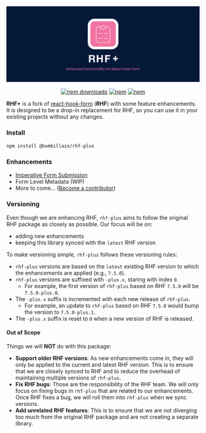 <div align="center">
  <img src="./docs/logo.png" alt="RHF Plus Logo" />
</div>

<div align="center">

[![npm downloads](https://img.shields.io/npm/dm/@bombillazo/rhf-plus.svg?style=for-the-badge)](https://www.npmjs.com/package/@bombillazo/rhf-plus)
[![npm](https://img.shields.io/npm/dt/@bombillazo/rhf-plus.svg?style=for-the-badge)](https://www.npmjs.com/package/@bombillazo/rhf-plus)
[![npm](https://img.shields.io/npm/l/@bombillazo/rhf-plus?style=for-the-badge)](https://github.com/bombillazo/rhf-plus/blob/master/LICENSE)

</div>

**RHF+** is a fork of [react-hook-form](https://react-hook-form.com/) (**RHF**) with some feature enhancements. It is designed to be a drop-in replacement for RHF, so you can use it in your existing projects without any changes.

### Install

```sh
npm install @bombillazo/rhf-plus
```

### Enhancements

- [Imperative Form Submission](./docs/imperative_submit.md)
- Form Level Metadata (WIP)
- More to come... ([Become a contributor](CONTRIBUTING.md))

### Versioning

Even though we are enhancing RHF, `rhf-plus` aims to follow the original RHF package as closely as possible. Our focus will be on:

- adding new enhancements
- keeping this library synced with the `latest` RHF version

To make versioning simple, `rhf-plus` follows these versioning rules:

- `rhf-plus` versions are based on the `latest` existing RHF version to which the enhancements are applied (e.g., `7.5.0`).
- `rhf-plus` versions are suffixed with `-plus.x`, staring with index `0`.
  - For example, the first version of `rhf-plus` based on RHF `7.5.0` will be `7.5.0-plus.0`.
- The `-plus.x` suffix is incremented with each new release of `rhf-plus`.
  - For example, an update to `rhf-plus` based on RHF `7.5.0` would bump the version to `7.5.0-plus.1`.
- The `-plus.x` suffix is reset to `0` when a new version of RHF is released.

#### Out of Scope

Things we will **NOT** do with this package:

- **Support older RHF versions**:  As new enhancements come in, they will only be applied to the current and latest RHF version. This is to ensure that we are closely synced to RHF and to reduce the overhead of maintaining multiple versions of `rhf-plus`.
- **Fix RHF bugs**: Those are the responsibility of the RHF team. We will only focus on fixing bugs in `rhf-plus` that are related to our enhancements. Once RHF fixes a bug, we will roll them into `rhf-plus` when we sync versions.
- **Add unrelated RHF features**: This is to ensure that we are not diverging too much from the original RHF package and are not creating a separate library.
